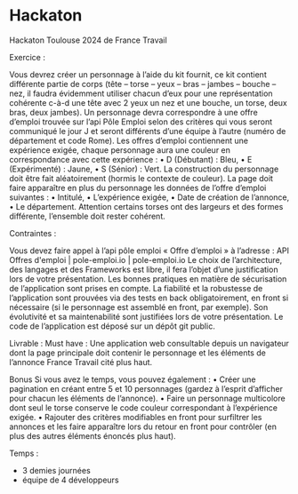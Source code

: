 # Hackaton

Hackaton Toulouse 2024 de France Travail

Exercice :

Vous devrez créer un personnage à l’aide du kit fournit, ce kit contient différente partie de corps (tête – torse – yeux – bras – jambes – bouche – nez, il faudra évidemment utiliser chacun d’eux pour une représentation cohérente c-à-d une tête avec 2 yeux un nez et une bouche, un torse, deux bras, deux jambes). Un personnage devra correspondre à une offre d’emploi trouvée sur l’api Pôle Emploi selon des critères qui vous seront communiqué le jour J et seront différents d’une équipe à l’autre (numéro de département et code Rome).
Les offres d’emploi contiennent une expérience exigée, chaque personnage aura une couleur en correspondance avec cette expérience :
• D (Débutant) : Bleu,
• E (Expérimenté) : Jaune,
• S (Sénior) : Vert.
La construction du personnage doit être fait aléatoirement (hormis le contexte de couleur).
La page doit faire apparaître en plus du personnage les données de l’offre d’emploi suivantes :
• Intitulé,
• L’expérience exigée,
• Date de création de l’annonce,
• Le département.
Attention certains torses ont des largeurs et des formes différente, l’ensemble doit rester cohérent.

Contraintes :

Vous devez faire appel à l’api pôle emploi « Offre d’emploi » à l’adresse : API Offres d'emploi | pole-emploi.io | pole-emploi.io
Le choix de l’architecture, des langages et des Frameworks est libre, il fera l’objet d’une justification lors de votre présentation.
Les bonnes pratiques en matière de sécurisation de l’application sont prises en compte.
La fiabilité et la robustesse de l’application sont prouvées via des tests en back obligatoirement, en front si nécessaire (si le personnage est assemblé en front, par exemple). Son évolutivité et sa maintenabilité sont justifiées lors de votre présentation.
Le code de l’application est déposé sur un dépôt git public.

Livrable :
Must have :
Une application web consultable depuis un navigateur dont la page principale doit contenir le personnage et les éléments de l’annonce France Travail cité plus haut.

Bonus
Si vous avez le temps, vous pouvez également :
• Créer une pagination en créant entre 5 et 10 personnages (gardez à l’esprit d’afficher pour chacun les éléments de l’annonce).
• Faire un personnage multicolore dont seul le torse conserve le code couleur correspondant à l’expérience exigée.
• Rajouter des critères modifiables en front pour surfiltrer les annonces et les faire apparaître lors du retour en front pour contrôler (en plus des autres éléments énoncés plus haut).

Temps :

- 3 demies journées
- équipe de 4 développeurs
